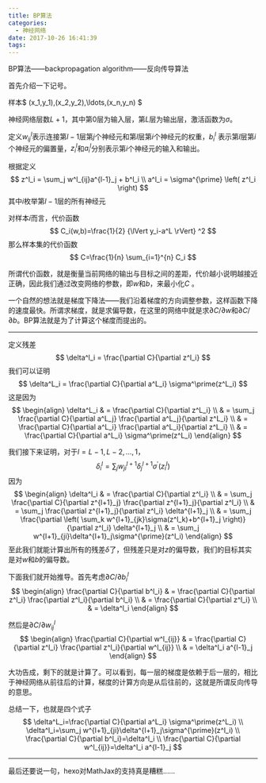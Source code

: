 ```yaml
---
title: BP算法
categories:
  - 神经网络
date: 2017-10-26 16:41:39
tags:
---
```


BP算法——backpropagation algorithm——反向传导算法

<!--more-->

首先介绍一下记号。

样本$ (x_1,y_1),(x_2,y_2),\ldots,(x_n,y_n) $

神经网络层数$L+1$，其中第$0$层为输入层，第$L$层为输出层，激活函数为$\sigma$。

定义$w_{ij}^l$表示连接第$l-1$层第$j$个神经元和第$l$层第$i$个神经元的权重，$b^l_{i}$ 表示第$l$层第$i$个神经元的偏置量，$z^l_i$和$a^l_i$分别表示第$i$个神经元的输入和输出。

根据定义
$$
z^l_i = \sum_j w^l_{ij}a^{l-1}_j + b^l_i \\
a^l_i = \sigma^{\prime} \left( z^l_i \right)
$$
其中$i$枚举第$l-1$层的所有神经元

对样本$i$而言，代价函数
$$
C_i(w,b)=\frac{1}{2} {\lVert y_i-a^L \rVert} ^2
$$
那么样本集的代价函数
$$
C=\frac{1}{n} \sum_{i=1}^{n} C_i
$$

所谓代价函数，就是衡量当前网络的输出与目标之间的差距，代价越小说明越接近正确，因此我们通过改变网络的参数，即$w$和$b$，来最小化$C$ 。

一个自然的想法就是梯度下降法——我们沿着梯度的方向调整参数，这样函数下降的速度最快。所谓求梯度，就是求偏导数，在这里的网络中就是求$\partial C/\partial w$和$\partial C/\partial b$。BP算法就是为了计算这个梯度而提出的。

---

定义残差
$$
\delta^l_i = \frac{\partial C}{\partial z^l_i}
$$
我们可以证明
$$
\delta^L_i = \frac{\partial C}{\partial a^L_i} \sigma^\prime(z^L_i)
$$
这是因为
$$
\begin{align}
  \delta^L_i & = \frac{\partial C}{\partial z^L_i} \\
  & = \sum_j \frac{\partial C}{\partial a^L_j} \frac{\partial a^L_j}{\partial z^L_i} \\
  & = \frac{\partial C}{\partial a^L_i} \frac{\partial a^L_i}{\partial z^L_i} \\
  & = \frac{\partial C}{\partial a^L_i} \sigma^\prime(z^L_i)
\end{align}
$$

我们接下来证明，对于$l=L-1,L-2,\ldots,1$，
$$
\delta^l_i=\sum_j w^{l+1}_{ji}\delta^{l+1}_j\sigma^{\prime}(z^l_i)
$$
因为
$$
\begin{align}
\delta^l_i & = \frac{\partial C}{\partial z^l_i} \\
& = \sum_j \frac{\partial C}{\partial z^{l+1}_j} \frac{\partial z^{l+1}_j}{\partial z^l_i} \\
& = \sum_j \frac{\partial z^{l+1}_j}{\partial z^l_i} \delta^{l+1}_j \\
& = \sum_j \frac{\partial \left( \sum_k w^{l+1}_{jk}\sigma(z^l_k)+b^{l+1}_j \right)}{\partial z^l_i} \delta^{l+1}_j \\
& = \sum_j w^{l+1}_{ji}\delta^{l+1}_j\sigma^{\prime}(z^l_i)
\end{align}
$$
至此我们就能计算出所有的残差$\delta$了，但残差只是对$z$的偏导数，我们的目标其实是对$w$和$b$的偏导数。

下面我们就开始推导。首先考虑$\partial C/\partial b^l_i$
$$
\begin{align}
\frac{\partial C}{\partial b^l_i} & = \frac{\partial C}{\partial z^l_i} \frac{\partial z^l_i}{\partial b^l_i} \\
& = \frac{\partial C}{\partial z^l_i} \\
& = \delta^l_i
\end{align}
$$

然后是$\partial C/\partial w^l_{ij}$
$$
\begin{align}
\frac{\partial C}{\partial w^l_{ij}} & = \frac{\partial C}{\partial z^l_i} \frac{\partial z^l_i}{\partial w^l_{ij}} \\
& = \delta^l_i a^{l-1}_j
\end{align}
$$

大功告成，剩下的就是计算了。可以看到，每一层的梯度是依赖于后一层的，相比于神经网络从前往后的计算，梯度的计算方向是从后往前的，这就是所谓反向传导的意思。

总结一下，也就是四个式子
$$
\delta^L_i=\frac{\partial C}{\partial a^L_i} \sigma^\prime(z^L_i) \\
\delta^l_i=\sum_j w^{l+1}_{ji}\delta^{l+1}_j\sigma^{\prime}(z^l_i) \\
\frac{\partial C}{\partial b^l_i}=\delta^l_i \\
\frac{\partial C}{\partial w^l_{ij}}=\delta^l_i a^{l-1}_j
$$

---

最后还要说一句，hexo对MathJax的支持真是糟糕……
